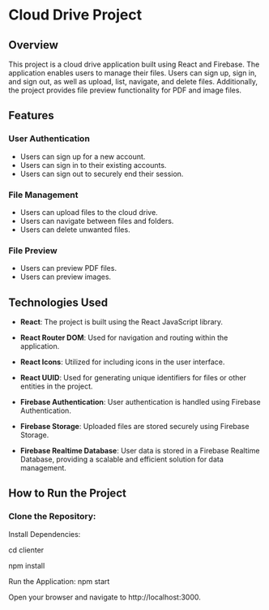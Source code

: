 # Cloud Drive Project

## Overview

This project is a cloud drive application built using React and Firebase. The application enables users to manage their files. Users can sign up, sign in, and sign out, as well as upload, list, navigate, and delete files. Additionally, the project provides file preview functionality for PDF and image files.

## Features

### User Authentication

- Users can sign up for a new account.
- Users can sign in to their existing accounts.
- Users can sign out to securely end their session.

### File Management

- Users can upload files to the cloud drive.
- Users can navigate between files and folders.
- Users can delete unwanted files.

### File Preview

- Users can preview PDF files.
- Users can preview images.

## Technologies Used

- **React**: The project is built using the React JavaScript library.

- **React Router DOM**: Used for navigation and routing within the application.

- **React Icons**: Utilized for including icons in the user interface.

- **React UUID**: Used for generating unique identifiers for files or other entities in the project.

- **Firebase Authentication**: User authentication is handled using Firebase Authentication.

- **Firebase Storage**: Uploaded files are stored securely using Firebase Storage.

- **Firebase Realtime Database**: User data is stored in a Firebase Realtime Database, providing a scalable and efficient solution for data management.

## How to Run the Project

### Clone the Repository:

Install Dependencies:

cd clienter

npm install

Run the Application:
npm start

Open your browser and navigate to http://localhost:3000.
